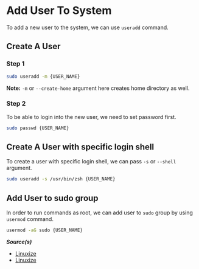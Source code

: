# Add User To System

To add a new user to the system, we can use `useradd` command.

## Create A User

### Step 1

```bash
sudo useradd -m {USER_NAME}
```

**Note:** `-m` or `--create-home` argument here creates home directory as well.

### Step 2

To be able to login into the new user, we need to set password first.

```bash
sudo passwd {USER_NAME}
```

## Create A User with specific login shell

To create a user with specific login shell, we can pass `-s` or `--shell` argument.

```bash
sudo useradd -s /usr/bin/zsh {USER_NAME}
```

## Add User to sudo group

In order to run commands as root, we can add user to `sudo` group by using `usermod` command.

```bash
usermod -aG sudo {USER_NAME}
```

***Source(s)***

- [Linuxize](https://linuxize.com/post/how-to-create-users-in-linux-using-the-useradd-command/)
- [Linuxize](https://linuxize.com/post/how-to-create-a-sudo-user-on-ubuntu/)
